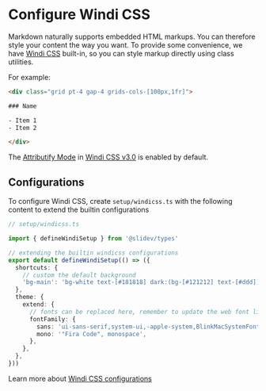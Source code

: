 # Configure Windi CSS

<Environment type="node" />

Markdown naturally supports embedded HTML markups. You can therefore style your content the way you want. To provide some convenience, we have [Windi CSS](https://github.com/windicss/windicss) built-in, so you can style markup directly using class utilities. 

For example:

```html
<div class="grid pt-4 gap-4 grids-cols-[100px,1fr]">

### Name

- Item 1
- Item 2

</div>
```

The [Attributify Mode](https://windicss.org/posts/v30.html#attributify-mode) in [Windi CSS v3.0](https://windicss.org/posts/v30.html) is enabled by default.

## Configurations

To configure Windi CSS, create `setup/windicss.ts` with the following content to extend the builtin configurations

```ts
// setup/windicss.ts

import { defineWindiSetup } from '@slidev/types'

// extending the builtin windicss configurations
export default defineWindiSetup(() => ({
  shortcuts: {
    // custom the default background
    'bg-main': 'bg-white text-[#181818] dark:(bg-[#121212] text-[#ddd])',
  },
  theme: {
    extend: {
      // fonts can be replaced here, remember to update the web font links in `index.html`
      fontFamily: {
        sans: 'ui-sans-serif,system-ui,-apple-system,BlinkMacSystemFont,"Segoe UI",Roboto,"Helvetica Neue",Arial,"Noto Sans",sans-serif,"Apple Color Emoji","Segoe UI Emoji","Segoe UI Symbol","Noto Color Emoji"',
        mono: '"Fira Code", monospace',
      },
    },
  },
}))
```

Learn more about [Windi CSS configurations](https://windicss.org/guide/configuration.html)
